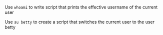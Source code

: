 Use `whoami` to write script that prints the effective username of the current user

Use `su betty` to create a script that switches the current user to the user betty
